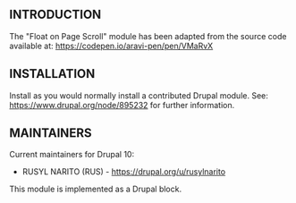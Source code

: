 ## INTRODUCTION

The "Float on Page Scroll" module has been adapted from the source code available at: https://codepen.io/aravi-pen/pen/VMaRvX


## INSTALLATION

Install as you would normally install a contributed Drupal module.
See: https://www.drupal.org/node/895232 for further information.


## MAINTAINERS

Current maintainers for Drupal 10:

- RUSYL NARITO (RUS) - https://drupal.org/u/rusylnarito

This module is implemented as a Drupal block.